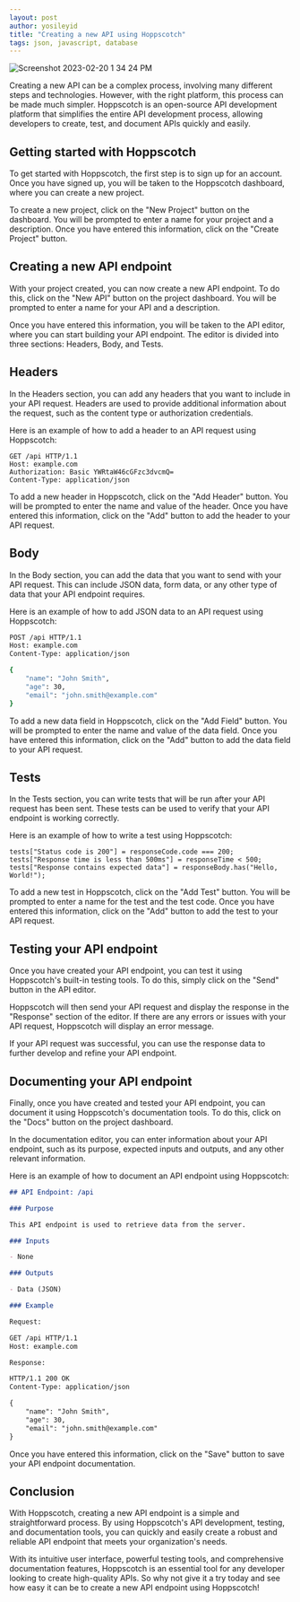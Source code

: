 ```yaml
---
layout: post
author: yosileyid
title: "Creating a new API using Hoppscotch"
tags: json, javascript, database
---
```


![Screenshot 2023-02-20 1 34 24 PM](https://user-images.githubusercontent.com/14003326/220187616-be05ecff-f465-4d80-8845-3c449ec93ef9.png)

Creating a new API can be a complex process, involving many different steps and technologies. However, with the right platform, this process can be made much simpler. Hoppscotch is an open-source API development platform that simplifies the entire API development process, allowing developers to create, test, and document APIs quickly and easily.
<!--more-->
## Getting started with Hoppscotch

To get started with Hoppscotch, the first step is to sign up for an account. Once you have signed up, you will be taken to the Hoppscotch dashboard, where you can create a new project.

To create a new project, click on the "New Project" button on the dashboard. You will be prompted to enter a name for your project and a description. Once you have entered this information, click on the "Create Project" button.

## Creating a new API endpoint

With your project created, you can now create a new API endpoint. To do this, click on the "New API" button on the project dashboard. You will be prompted to enter a name for your API and a description.

Once you have entered this information, you will be taken to the API editor, where you can start building your API endpoint. The editor is divided into three sections: Headers, Body, and Tests.

## Headers

In the Headers section, you can add any headers that you want to include in your API request. Headers are used to provide additional information about the request, such as the content type or authorization credentials.

Here is an example of how to add a header to an API request using Hoppscotch:

```
GET /api HTTP/1.1
Host: example.com
Authorization: Basic YWRtaW46cGFzc3dvcmQ=
Content-Type: application/json
```

To add a new header in Hoppscotch, click on the "Add Header" button. You will be prompted to enter the name and value of the header. Once you have entered this information, click on the "Add" button to add the header to your API request.

## Body

In the Body section, you can add the data that you want to send with your API request. This can include JSON data, form data, or any other type of data that your API endpoint requires.

Here is an example of how to add JSON data to an API request using Hoppscotch:

```bash
POST /api HTTP/1.1
Host: example.com
Content-Type: application/json

{
    "name": "John Smith",
    "age": 30,
    "email": "john.smith@example.com"
}
```
To add a new data field in Hoppscotch, click on the "Add Field" button. You will be prompted to enter the name and value of the data field. Once you have entered this information, click on the "Add" button to add the data field to your API request.

## Tests

In the Tests section, you can write tests that will be run after your API request has been sent. These tests can be used to verify that your API endpoint is working correctly.

Here is an example of how to write a test using Hoppscotch:

```
tests["Status code is 200"] = responseCode.code === 200;
tests["Response time is less than 500ms"] = responseTime < 500;
tests["Response contains expected data"] = responseBody.has("Hello, World!");
```

To add a new test in Hoppscotch, click on the "Add Test" button. You will be prompted to enter a name for the test and the test code. Once you have entered this information, click on the "Add" button to add the test to your API request.

## Testing your API endpoint

Once you have created your API endpoint, you can test it using Hoppscotch's built-in testing tools. To do this, simply click on the "Send" button in the API editor.

Hoppscotch will then send your API request and display the response in the "Response" section of the editor. If there are any errors or issues with your API request, Hoppscotch will display an error message.

If your API request was successful, you can use the response data to further develop and refine your API endpoint.

## Documenting your API endpoint

Finally, once you have created and tested your API endpoint, you can document it using Hoppscotch's documentation tools. To do this, click on the "Docs" button on the project dashboard.

In the documentation editor, you can enter information about your API endpoint, such as its purpose, expected inputs and outputs, and any other relevant information.

Here is an example of how to document an API endpoint using Hoppscotch:

```md
## API Endpoint: /api

### Purpose

This API endpoint is used to retrieve data from the server.

### Inputs

- None

### Outputs

- Data (JSON)

### Example

Request:

GET /api HTTP/1.1
Host: example.com

Response:

HTTP/1.1 200 OK
Content-Type: application/json

{
    "name": "John Smith",
    "age": 30,
    "email": "john.smith@example.com"
}
```

Once you have entered this information, click on the "Save" button to save your API endpoint documentation.

## Conclusion

With Hoppscotch, creating a new API endpoint is a simple and straightforward process. By using Hoppscotch's API development, testing, and documentation tools, you can quickly and easily create a robust and reliable API endpoint that meets your organization's needs.

With its intuitive user interface, powerful testing tools, and comprehensive documentation features, Hoppscotch is an essential tool for any developer looking to create high-quality APIs. So why not give it a try today and see how easy it can be to create a new API endpoint using Hoppscotch!